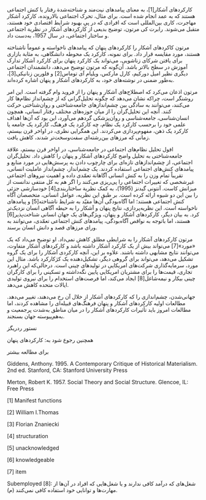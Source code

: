  کارکردهای آشکار[1]، به معنای پیامدهای نیت‌مند و شناخته‌شدة رفتار یا کنش اجتماعی هستند که به عمد انجام شده است. برای مثال، تحرک اجتماعی بالارونده، کارکرد آشکار مهاجرت، کاری بین‌المللی است که افرادی که در پیِ بهبود شرایط اقتصادی خود هستند، متقبل می‌شوند. رابرت کی مرتون، توضیح بدیعی از کارکردهای آشکار در نظریة اجتماعی و ساختار اجتماعی، در سال 1957، به‌دست داد.

 مرتون کاکردهای آشکار را کارکردهای پنهان که پیامدهای ناخواسته و عموماً ناشناخته هستند، مورد مقایسه قرار داد. برای نمونه، کارکرد یک محوطه دانشگاهی، به مثابة بازاری برای یافتن شرکای زناشویی، می‌تواند یک کارکرد پنهان برای کارکرد آشکار تدارک آموزش در سطح بالاتر باشد. آن‌گونه که مرتون توضیح می‌دهد، دانشمندان اجتماعی دیگری نظیر امیل دورکیم، کارل مارکس، ویلیام آی توماس[2] و فلورین زنانیکی[3]، به‌طور ضمنی در نوشته‌های خود، به کارکردهای آشکار و پنهان اشاره کرده‌اند.

مرتون اذعان می‌کرد که اصطلاح‌های آشکار و پنهان را از فروید وام گرفته است. این امر روشنگر است، چراکه نشان می‌دهد که چگونه تحلیل‌گرانی که از چشم‌انداز نظام‌ها کار می‌کنند، می‌توانند به سادگی بین چشم‌اندازهای جامعه‌شناختی و روان‌شناختی حرکت کنند. آنچه این تحلیل‌گران را از میان حوزه‌های مختلف رفتار انسانی، همچون انسان‌شناسی، جامعه‌شناسی و روان‌پزشکی گردهم می‌آورد، این بود که آن‌ها اهداف علمی خود را برحسب کارکرد یک نظام، چه کارکرد یک فرهنگ، کارکرد یک جامعه یا کارکرد یک ذهن، مفهوم‌پردازی می‌کردند. این همگرایی نظری، در اواخر قرن بیستم، زمانی که مرزهای بین‌رشته‌ای سفت‌وسخت‌تر شدند، کاهش یافت.

 افول تحلیل نظام‌های اجتماعی در جامعه‌شناسی، در اواخر قرن بیستم، علاقة جامعه‌شناختی به تحلیل واضح کارکردهای آشکار و پنهان را کاهش داد. تحلیل‌گران اجتماعی، از چشم‌اندازهای تازه‌ای برای چارچوب دادن به پرسش‌هایی در مورد منابع و پیامدهای کنش‌های اجتماعی استفاده کردند. یک چشم‌انداز، چشم‌انداز عاملیت انسانی، تقریباً تمام وزن را به کنش انسانی آگاهانة تعمّدی داده و اهمیت نیروهای اجتماعی غیرشخصی که تغییرات اجتماعی را پی‌ریزی می‌کنند را اگر هم به کل منتفی ندانست از میزانش کاست. آنتونی گیدنز (1995)، به کمک نظریة ساختاربندی[4] خودسازشی جزئی را بین این دو شیوه ارائه کرده است. بر طبق این نظریه، عوامل انسانی، متخصصان آگاه کنش اجتماعی هستند؛ اما آگاه‌بودگی آن‌ها مقیّد به شرایط ناشناخته[5] و پیامدهای ناخواسته است. این نظریه‌پردازی، نتایج پنهان و آشکار را به حیطه آگاهی انسان نزدیک‌تر کرد. به بیان دیگر، کارکردهای آشکار و پنهان، ویژگی‌های یک جهان انسانی شناخت‌پذیر[6] هستند، اما باتوجه به نواقص آگاه‌بودگی، پیامدهای کنش اجتماعی تعمّدی، می‌توانند به ورای مرزهای قصد و دانش انسان برسند.

 مرتون کارکردهای آشکار را به شرایطی مطلق کاهش نمی‌داد. او توضیح می‌داد که یک «مورد»[7] می‌تواند بیش از یک کارکرد آشکار داشته باشد و کارکردهای آشکار متفاوت، می‌توانند نتایج مشابهی داشته باشند. علاوه بر این، آنچه کارکردی آشکار را برای یک گروه تشکیل می‌دهد، می‌تواند برای گروهی دیگر، تشکیل‌دهنده یک کژکارکرد باشد. مثال این مورد، سرمایه‌گذاری شرکت‌های امریکایی در تولیدهای چینی است. درحالی‌که این راهبرد تجاری، قیمت‌ها را برای مشتریان امریکایی پایین نگه‌داشته و تسکینی را برای کارگران چینی بیکار و نیمه‌شاغل[8] ایجاد می‌کند، اما فرصت‌های استخدام را برای نیروی تولیدی ایالات متحده کاهش می‌دهد.

 جهانی‌شدن، چشم‌اندازی را که کارکردهای آشکار از خلال آن رخ می‌دهند، تغییر می‌دهد. مطالعات اولیه کارکردهای آشکار و پنهان فرهنگ‌های قبیله‌ای را مشاهده کردند، اما مطالعات امروز باید تأثیرات کارکردهای آشکار را در میان مناطق به‌شدت پرجمعیت و به‌هم‌پیوسته جهان بسنجند.

 نستور ردریگز

  


همچنین رجوع شود به: کارکردهای پنهان

  


برای مطالعه بیشتر

  


Giddens, Anthony. 1995. A Contemporary Critique of Historical Materialism. 2nd ed. Stanford, CA: Stanford University Press

Merton, Robert K. 1957. Social Theory and Social Structure. Glencoe, IL: Free Press

[1] Manifest functions

[2] William I.Thomas

[3] Florian Znaniecki

[4] structuration

 [5] unacknowledged

[6] knowledgeable

[7] item

Subemployed [8]: شغل‌های که درآمد کافی ندارند و یا شغل‌هایی که افراد در آن‌ها از مهارت‌ها و توانایی خود استفاده کافی نمی‌کنند (م). 

  


 

 